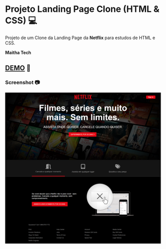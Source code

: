 # Projeto Landing Page Clone (HTML & CSS) 💻

Projeto de um Clone da Landing Page da **Netflix** para estudos de HTML e CSS. 

**Maitha Tech**


## [DEMO](https://gleaming-tarsier-8ac152.netlify.app/) 🚀

### Screenshot 📷

<p align="center"><img src="./assets/img/screenshot.png"></p>